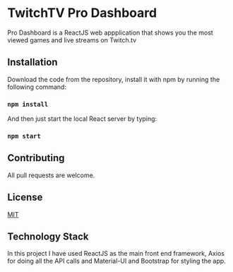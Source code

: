 # TwitchTV Pro Dashboard
Pro Dashboard is a ReactJS web appplication that shows you the most viewed games and live streams on Twitch.tv

## Installation

Download the code from the repository, install it with npm by running the following command:

### `npm install`

And then just start the local React server by typing:

### `npm start`

## Contributing
All pull requests are welcome.

## License
[MIT](https://choosealicense.com/licenses/mit/)

## Technology Stack
In this project I have used ReactJS as the main front end framework, Axios for doing all the API calls and Material-UI and Bootstrap for styling the app.
